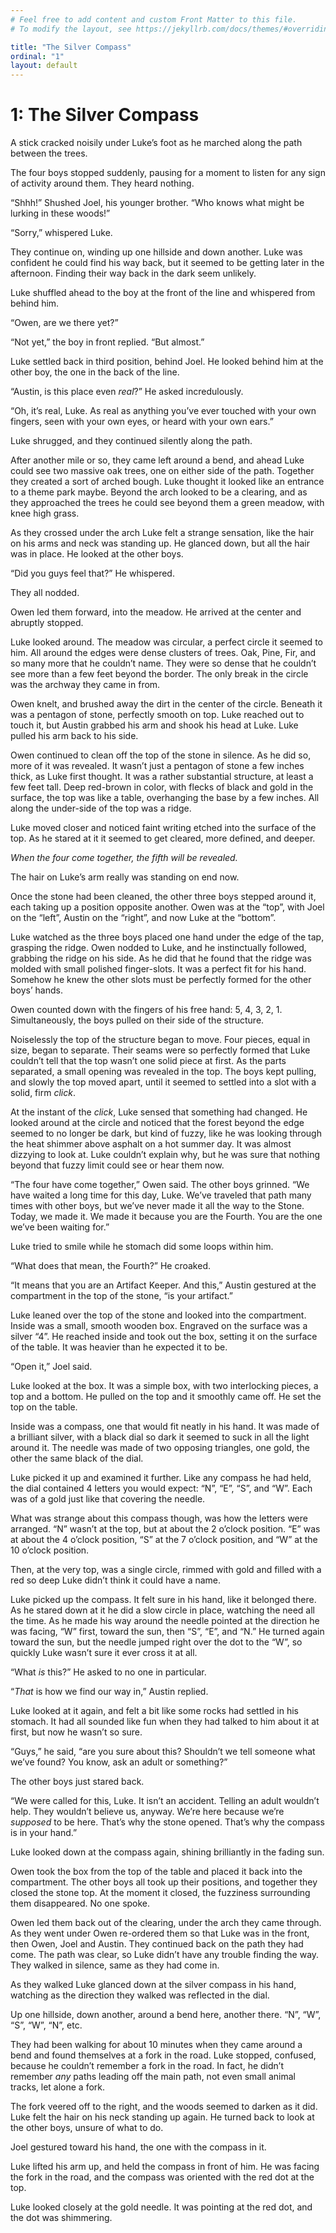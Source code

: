 ```yaml
---
# Feel free to add content and custom Front Matter to this file.
# To modify the layout, see https://jekyllrb.com/docs/themes/#overriding-theme-defaults

title: "The Silver Compass"
ordinal: "1"
layout: default
---
```


# 1: The Silver Compass

A stick cracked noisily under Luke’s foot as he marched along the path between the trees. 

The four boys stopped suddenly, pausing for a moment to listen for any sign of activity around them. They heard nothing.

“Shhh!” Shushed Joel, his younger brother. “Who knows what might be lurking in these woods!”

“Sorry,” whispered Luke.

They continue on, winding up one hillside and down another. Luke was confident he could find his way back, but it seemed to be getting later in the afternoon. Finding their way back in the dark seem unlikely.

Luke shuffled ahead to the boy at the front of the line and whispered from behind him. 

“Owen, are we there yet?”

“Not yet,” the boy in front replied. “But almost.”

Luke settled back in third position, behind Joel. He looked behind him at the other boy, the one in the back of the line.

“Austin, is this place even _real_?” He asked incredulously.

“Oh, it’s real, Luke. As real as anything you’ve ever touched with your own fingers, seen with your own eyes, or heard with your own ears.”

Luke shrugged, and they continued silently along the path.

After another mile or so, they came left around a bend, and ahead Luke could see two massive oak trees, one on either side of the path. Together they created a sort of arched bough. Luke thought it looked like an entrance to a theme park maybe. Beyond the arch looked to be a clearing, and as they approached the trees he could see beyond them a green meadow, with knee high grass. 

As they crossed under the arch Luke felt a strange sensation, like the hair on his arms and neck was standing up. He glanced down, but all the hair was in place. He looked at the other boys.

“Did you guys feel that?” He whispered. 

They all nodded.

Owen led them forward, into the meadow. He arrived at the center and abruptly stopped.

Luke looked around. The meadow was circular, a perfect circle it seemed to him. All around the edges were dense clusters of trees. Oak, Pine, Fir, and so many more that he couldn’t name. They were so dense that he couldn’t see more than a few feet beyond the border. The only break in the circle was the archway they came in from.

Owen knelt, and brushed away the dirt in the center of the circle. Beneath it was a pentagon of stone, perfectly smooth on top. Luke reached out to touch it, but Austin grabbed his arm and shook his head at Luke. Luke pulled his arm back to his side.

Owen continued to clean off the top of the stone in silence. As he did so, more of it was revealed. It wasn’t just a pentagon of stone a few inches thick, as Luke first thought. It was a rather substantial structure, at least a few feet tall. Deep red-brown in color, with flecks of black and gold in the surface, the top was like a table, overhanging the base by a few inches. All along the under-side of the top was a ridge.

Luke moved closer and noticed faint writing etched into the surface of the top. As he stared at it it seemed to get cleared, more defined, and deeper.

_When the four come together, the fifth will be revealed._

The hair on Luke’s arm really was standing on end now.

Once the stone had been cleaned, the other three boys stepped around it, each taking up a position opposite another. Owen was at the “top”, with Joel on the “left”, Austin on the “right”, and now Luke at the “bottom”.

Luke watched as the three boys placed one hand under the edge of the tap, grasping the ridge. Owen nodded to Luke, and he instinctually followed, grabbing the ridge on his side. As he did that he found that the ridge was molded with small polished finger-slots. It was a perfect fit for his hand. Somehow he knew the other slots must be perfectly formed for the other boys’ hands. 

Owen counted down with the fingers of his free hand: 5, 4, 3, 2, 1. Simultaneously, the boys pulled on their side of the structure. 

Noiselessly the top of the structure began to move. Four pieces, equal in size, began to separate. Their seams were so perfectly formed that Luke couldn’t tell that the top wasn’t one solid piece at first. As the parts separated, a small opening was revealed in the top. The boys kept pulling, and slowly the top moved apart, until it seemed to settled into a slot with a solid, firm _click_. 

At the instant of the _click_, Luke sensed that something had changed. He looked around at the circle and noticed that the forest beyond the edge seemed to no longer be dark, but kind of fuzzy, like he was looking through the heat shimmer above asphalt on a hot summer day. It was almost dizzying to look at. Luke couldn’t explain why, but he was sure that nothing beyond that fuzzy limit could see or hear them now.

“The four have come together,” Owen said. The other boys grinned. “We have waited a long time for this day, Luke. We’ve traveled that path many times with other boys, but we’ve never made it all the way to the Stone. Today, we made it. We made it because you are the Fourth. You are the one we’ve been waiting for.”

Luke tried to smile while he stomach did some loops within him. 

“What does that mean, the Fourth?” He croaked.

“It means that you are an Artifact Keeper. And this,” Austin gestured at the compartment in the top of the stone, “is your artifact.”

Luke leaned over the top of the stone and looked into the compartment. Inside was a small, smooth wooden box. Engraved on the surface was a silver “4”. He reached inside and took out the box, setting it on the surface of the table. It was heavier than he expected it to be.

“Open it,” Joel said.

Luke looked at the box. It was a simple box, with two interlocking pieces, a top and a bottom. He pulled on the top and it smoothly came off. He set the top on the table.

Inside was a compass, one that would fit neatly in his hand. It was made of a brilliant silver, with a black dial so dark it seemed to suck in all the light around it. The needle was made of two opposing triangles, one gold, the other the same black of the dial.

Luke picked it up and examined it further. Like any compass he had held, the dial contained 4 letters you would expect: “N”, “E”, “S”, and “W”. Each was of a gold just like that covering the needle.

What was strange about this compass though, was how the letters were arranged. “N” wasn’t at the top, but at about the 2 o’clock position. “E” was at about the 4 o’clock position, “S” at the 7 o’clock position, and “W” at the 10 o’clock position. 

Then, at the very top, was a single circle, rimmed with gold and filled with a red so deep Luke didn’t think it could have a name. 

Luke picked up the compass. It felt sure in his hand, like it belonged there. As he stared down at it he did a slow circle in place, watching the need all the time. As he made his way around the needle pointed at the direction he was facing, “W” first, toward the sun, then “S”, “E”, and “N.” He turned again toward the sun, but the needle jumped right over the dot to the “W”, so quickly Luke wasn’t sure it ever cross it at all.

“What _is_ this?” He asked to no one in particular.

“_That_ is how we find our way in,” Austin replied. 

Luke looked at it again, and felt a bit like some rocks had settled in his stomach. It had all sounded like fun when they had talked to him about it at first, but now he wasn’t so sure.

“Guys,” he said, “are you sure about this? Shouldn’t we tell someone what we’ve found? You know, ask an adult or something?”

The other boys just stared back.

“We were called for this, Luke. It isn’t an accident. Telling an adult wouldn’t help. They wouldn’t believe us, anyway. We’re here because we’re _supposed_ to be here. That’s why the stone opened. That’s why the compass is in your hand.”

Luke looked down at the compass again, shining brilliantly in the fading sun.

Owen took the box from the top of the table and placed it back into the compartment. The other boys all took up their positions, and together they closed the stone top. At the moment it closed, the fuzziness surrounding them disappeared. No one spoke.

Owen led them back out of the clearing, under the arch they came through. As they went under Owen re-ordered them so that Luke was in the front, then Owen, Joel and Austin. They continued back on the path they had come. The path was clear, so Luke didn’t have any trouble finding the way. They walked in silence, same as they had come in. 

As they walked Luke glanced down at the silver compass in his hand, watching as the direction they walked was reflected in the dial. 

Up one hillside, down another, around a bend here, another there. “N”, “W”, “S”, “W”, “N”, etc.

They had been walking for about 10 minutes when they came around a bend and found themselves at a fork in the road. Luke stopped, confused, because he couldn’t remember a fork in the road. In fact, he didn’t remember _any_ paths leading off the main path, not even small animal tracks, let alone a fork.

The fork veered off to the right, and the woods seemed to darken as it did. Luke felt the hair on his neck standing up again. He turned back to look at the other boys, unsure of what to do. 

Joel gestured toward his hand, the one with the compass in it.

Luke lifted his arm up, and held the compass in front of him. He was facing the fork in the road, and the compass was oriented with the red dot at the top.

Luke looked closely at the gold needle. It was pointing at the red dot, and the dot was shimmering.